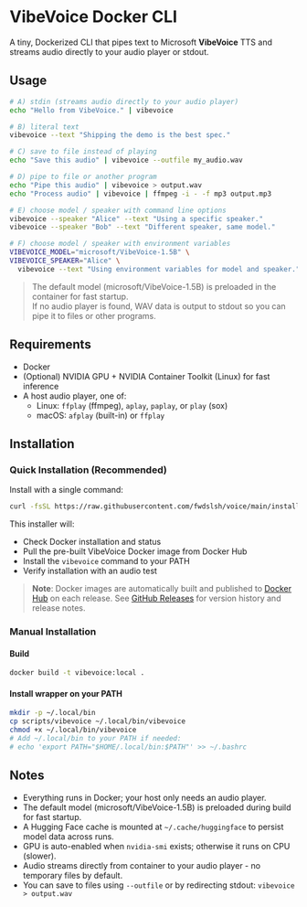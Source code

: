 # VibeVoice Docker CLI

A tiny, Dockerized CLI that pipes text to Microsoft **VibeVoice** TTS and streams audio directly to your audio player or stdout.

## Usage

```bash
# A) stdin (streams audio directly to your audio player)
echo "Hello from VibeVoice." | vibevoice

# B) literal text 
vibevoice --text "Shipping the demo is the best spec."

# C) save to file instead of playing
echo "Save this audio" | vibevoice --outfile my_audio.wav

# D) pipe to file or another program
echo "Pipe this audio" | vibevoice > output.wav
echo "Process audio" | vibevoice | ffmpeg -i - -f mp3 output.mp3

# E) choose model / speaker with command line options
vibevoice --speaker "Alice" --text "Using a specific speaker."
vibevoice --speaker "Bob" --text "Different speaker, same model."

# F) choose model / speaker with environment variables
VIBEVOICE_MODEL="microsoft/VibeVoice-1.5B" \
VIBEVOICE_SPEAKER="Alice" \
  vibevoice --text "Using environment variables for model and speaker."
```

> The default model (microsoft/VibeVoice-1.5B) is preloaded in the container for fast startup.  
> If no audio player is found, WAV data is output to stdout so you can pipe it to files or other programs.

## Requirements
- Docker
- (Optional) NVIDIA GPU + NVIDIA Container Toolkit (Linux) for fast inference
- A host audio player, one of:
  - Linux: `ffplay` (ffmpeg), `aplay`, `paplay`, or `play` (sox)
  - macOS: `afplay` (built-in) or `ffplay`

## Installation

### Quick Installation (Recommended)

Install with a single command:

```bash
curl -fsSL https://raw.githubusercontent.com/fwdslsh/voice/main/install.sh | bash
```

This installer will:
- Check Docker installation and status
- Pull the pre-built VibeVoice Docker image from Docker Hub
- Install the `vibevoice` command to your PATH
- Verify installation with an audio test

> **Note**: Docker images are automatically built and published to [Docker Hub](https://hub.docker.com/r/fwdslsh/voice) on each release. See [GitHub Releases](https://github.com/fwdslsh/voice/releases) for version history and release notes.

### Manual Installation

#### Build

```bash
docker build -t vibevoice:local .
```

#### Install wrapper on your PATH

```bash
mkdir -p ~/.local/bin
cp scripts/vibevoice ~/.local/bin/vibevoice
chmod +x ~/.local/bin/vibevoice
# Add ~/.local/bin to your PATH if needed:
# echo 'export PATH="$HOME/.local/bin:$PATH"' >> ~/.bashrc
```


## Notes

- Everything runs in Docker; your host only needs an audio player.
- The default model (microsoft/VibeVoice-1.5B) is preloaded during build for fast startup.
- A Hugging Face cache is mounted at `~/.cache/huggingface` to persist model data across runs.
- GPU is auto-enabled when `nvidia-smi` exists; otherwise it runs on CPU (slower).
- Audio streams directly from container to your audio player - no temporary files by default.
- You can save to files using `--outfile` or by redirecting stdout: `vibevoice > output.wav`



